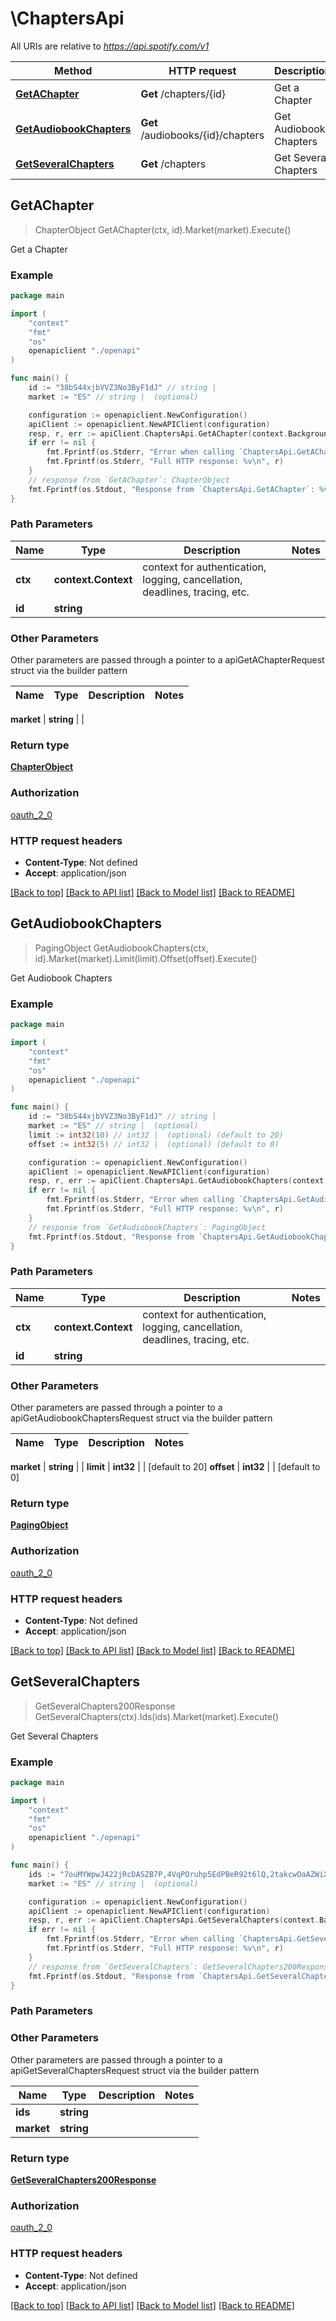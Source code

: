# \ChaptersApi

All URIs are relative to *https://api.spotify.com/v1*

Method | HTTP request | Description
------------- | ------------- | -------------
[**GetAChapter**](ChaptersApi.md#GetAChapter) | **Get** /chapters/{id} | Get a Chapter 
[**GetAudiobookChapters**](ChaptersApi.md#GetAudiobookChapters) | **Get** /audiobooks/{id}/chapters | Get Audiobook Chapters 
[**GetSeveralChapters**](ChaptersApi.md#GetSeveralChapters) | **Get** /chapters | Get Several Chapters 



## GetAChapter

> ChapterObject GetAChapter(ctx, id).Market(market).Execute()

Get a Chapter 



### Example

```go
package main

import (
    "context"
    "fmt"
    "os"
    openapiclient "./openapi"
)

func main() {
    id := "38bS44xjbVVZ3No3ByF1dJ" // string | 
    market := "ES" // string |  (optional)

    configuration := openapiclient.NewConfiguration()
    apiClient := openapiclient.NewAPIClient(configuration)
    resp, r, err := apiClient.ChaptersApi.GetAChapter(context.Background(), id).Market(market).Execute()
    if err != nil {
        fmt.Fprintf(os.Stderr, "Error when calling `ChaptersApi.GetAChapter``: %v\n", err)
        fmt.Fprintf(os.Stderr, "Full HTTP response: %v\n", r)
    }
    // response from `GetAChapter`: ChapterObject
    fmt.Fprintf(os.Stdout, "Response from `ChaptersApi.GetAChapter`: %v\n", resp)
}
```

### Path Parameters


Name | Type | Description  | Notes
------------- | ------------- | ------------- | -------------
**ctx** | **context.Context** | context for authentication, logging, cancellation, deadlines, tracing, etc.
**id** | **string** |  | 

### Other Parameters

Other parameters are passed through a pointer to a apiGetAChapterRequest struct via the builder pattern


Name | Type | Description  | Notes
------------- | ------------- | ------------- | -------------

 **market** | **string** |  | 

### Return type

[**ChapterObject**](ChapterObject.md)

### Authorization

[oauth_2_0](../README.md#oauth_2_0)

### HTTP request headers

- **Content-Type**: Not defined
- **Accept**: application/json

[[Back to top]](#) [[Back to API list]](../README.md#documentation-for-api-endpoints)
[[Back to Model list]](../README.md#documentation-for-models)
[[Back to README]](../README.md)


## GetAudiobookChapters

> PagingObject GetAudiobookChapters(ctx, id).Market(market).Limit(limit).Offset(offset).Execute()

Get Audiobook Chapters 



### Example

```go
package main

import (
    "context"
    "fmt"
    "os"
    openapiclient "./openapi"
)

func main() {
    id := "38bS44xjbVVZ3No3ByF1dJ" // string | 
    market := "ES" // string |  (optional)
    limit := int32(10) // int32 |  (optional) (default to 20)
    offset := int32(5) // int32 |  (optional) (default to 0)

    configuration := openapiclient.NewConfiguration()
    apiClient := openapiclient.NewAPIClient(configuration)
    resp, r, err := apiClient.ChaptersApi.GetAudiobookChapters(context.Background(), id).Market(market).Limit(limit).Offset(offset).Execute()
    if err != nil {
        fmt.Fprintf(os.Stderr, "Error when calling `ChaptersApi.GetAudiobookChapters``: %v\n", err)
        fmt.Fprintf(os.Stderr, "Full HTTP response: %v\n", r)
    }
    // response from `GetAudiobookChapters`: PagingObject
    fmt.Fprintf(os.Stdout, "Response from `ChaptersApi.GetAudiobookChapters`: %v\n", resp)
}
```

### Path Parameters


Name | Type | Description  | Notes
------------- | ------------- | ------------- | -------------
**ctx** | **context.Context** | context for authentication, logging, cancellation, deadlines, tracing, etc.
**id** | **string** |  | 

### Other Parameters

Other parameters are passed through a pointer to a apiGetAudiobookChaptersRequest struct via the builder pattern


Name | Type | Description  | Notes
------------- | ------------- | ------------- | -------------

 **market** | **string** |  | 
 **limit** | **int32** |  | [default to 20]
 **offset** | **int32** |  | [default to 0]

### Return type

[**PagingObject**](PagingObject.md)

### Authorization

[oauth_2_0](../README.md#oauth_2_0)

### HTTP request headers

- **Content-Type**: Not defined
- **Accept**: application/json

[[Back to top]](#) [[Back to API list]](../README.md#documentation-for-api-endpoints)
[[Back to Model list]](../README.md#documentation-for-models)
[[Back to README]](../README.md)


## GetSeveralChapters

> GetSeveralChapters200Response GetSeveralChapters(ctx).Ids(ids).Market(market).Execute()

Get Several Chapters 



### Example

```go
package main

import (
    "context"
    "fmt"
    "os"
    openapiclient "./openapi"
)

func main() {
    ids := "7ouMYWpwJ422jRcDASZB7P,4VqPOruhp5EdPBeR92t6lQ,2takcwOaAZWiXQijPHIx7B" // string | 
    market := "ES" // string |  (optional)

    configuration := openapiclient.NewConfiguration()
    apiClient := openapiclient.NewAPIClient(configuration)
    resp, r, err := apiClient.ChaptersApi.GetSeveralChapters(context.Background()).Ids(ids).Market(market).Execute()
    if err != nil {
        fmt.Fprintf(os.Stderr, "Error when calling `ChaptersApi.GetSeveralChapters``: %v\n", err)
        fmt.Fprintf(os.Stderr, "Full HTTP response: %v\n", r)
    }
    // response from `GetSeveralChapters`: GetSeveralChapters200Response
    fmt.Fprintf(os.Stdout, "Response from `ChaptersApi.GetSeveralChapters`: %v\n", resp)
}
```

### Path Parameters



### Other Parameters

Other parameters are passed through a pointer to a apiGetSeveralChaptersRequest struct via the builder pattern


Name | Type | Description  | Notes
------------- | ------------- | ------------- | -------------
 **ids** | **string** |  | 
 **market** | **string** |  | 

### Return type

[**GetSeveralChapters200Response**](GetSeveralChapters200Response.md)

### Authorization

[oauth_2_0](../README.md#oauth_2_0)

### HTTP request headers

- **Content-Type**: Not defined
- **Accept**: application/json

[[Back to top]](#) [[Back to API list]](../README.md#documentation-for-api-endpoints)
[[Back to Model list]](../README.md#documentation-for-models)
[[Back to README]](../README.md)


